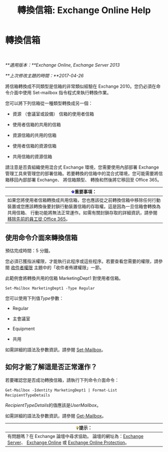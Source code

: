 ﻿---
title: '轉換信箱: Exchange Online Help'
TOCTitle: 轉換信箱
ms:assetid: dfed045e-a740-4a90-aff9-c58d53592f79
ms:mtpsurl: https://technet.microsoft.com/zh-tw/library/JJ710164(v=EXCHG.150)
ms:contentKeyID: 50474404
ms.date: 05/23/2018
mtps_version: v=EXCHG.150
ms.translationtype: MT
---

# 轉換信箱

 

_**適用版本：**Exchange Online, Exchange Server 2013_

_**上次修改主題的時間：**2017-04-26_

將信箱轉換成不同類型是信箱的非常類似經驗在 Exchange 2010。您仍必須在命令介面中使用 Set-mailbox 指令程式來執行轉換作業。

您可以將下列信箱從一種類型轉換成另一個：

  - 資源 （會議室或設備） 信箱的使用者信箱

  - 使用者信箱的共用的信箱

  - 資源信箱的共用的信箱

  - 使用者信箱的資源信箱

  - 共用信箱的資源信箱

請注意是否貴組織使用混合式 Exchange 環境，您需要使用內部部署 Exchange 管理工具來管理您的部署信箱。若要轉換的信箱中的混合式環境，您可能需要將信箱移回內部部署 Exchange、 將信箱類型、 轉換和然後將它移回至 Office 365。

<table>
<thead>
<tr class="header">
<th><img src="images/Bb124558.important(EXCHG.150).gif" title="重要事項" alt="重要事項" />重要事項：</th>
</tr>
</thead>
<tbody>
<tr class="odd">
<td>如果您將使用者信箱轉換成共用信箱，您也應該從之前轉換信箱中移除任何行動裝置或您應該轉換後要封鎖行動裝置信箱的存取權。這是因為一旦信箱會轉換為共用信箱、 行動功能將無法正常運作。如需有關封鎖存取的詳細資訊，請參閱<a href="https://go.microsoft.com/fwlink/p/?linkid=847873">移除先前的員工從 Office 365</a>。</td>
</tr>
</tbody>
</table>


## 使用命令介面來轉換信箱

預估完成時間：5 分鐘。

您必須已獲指派權限，才能執行此程序或這些程序。若要查看您需要的權限，請參閱 [收件者權限](recipients-permissions-exchange-2013-help.md) 主題中的「收件者佈建權限」一節。

此範例會將轉換共用的信箱 MarketingDept1 對使用者信箱。

    Set-Mailbox MarketingDept1 -Type Regular

您可以使用下列值*Type*參數：

  - Regular

  - 主會議室

  - Equipment

  - 共用

如需詳細的語法及參數資訊，請參閱 [Set-Mailbox](https://technet.microsoft.com/zh-tw/library/bb123981\(v=exchg.150\))。

## 如何才能了解這是否正常運作？

若要確認您是否成功轉換信箱，請執行下列命令介面命令：

    Get-Mailbox -Identity MarketingDept1 | Format-List RecipientTypeDetails

*RecipientTypeDetails*的值應該是*UserMailbox*。

如需詳細的語法及參數資訊，請參閱 [Get-Mailbox](https://technet.microsoft.com/zh-tw/library/bb123685\(v=exchg.150\))。

<table>
<thead>
<tr class="header">
<th><img src="images/Bb124558.tip(EXCHG.150).gif" title="提示" alt="提示" />提示：</th>
</tr>
</thead>
<tbody>
<tr class="odd">
<td>有問題嗎？在 Exchange 論壇中尋求協助。 論壇的網址為：<a href="https://go.microsoft.com/fwlink/p/?linkid=60612">Exchange Server</a>、 <a href="https://go.microsoft.com/fwlink/p/?linkid=267542">Exchange Online</a> 或 <a href="https://go.microsoft.com/fwlink/p/?linkid=285351">Exchange Online Protection</a>。</td>
</tr>
</tbody>
</table>

